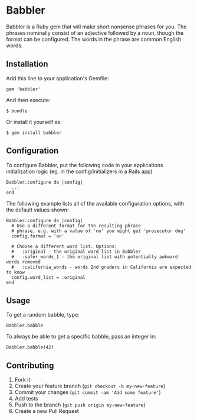 # Babbler

Babbler is a Ruby gem that will make short nonsense phrases for you.  The phrases nominally consist of an adjective followed by a noun, though the format can be configured.  The words in the phrase are common English words.

## Installation

Add this line to your application's Gemfile:

    gem 'babbler'

And then execute:

    $ bundle

Or install it yourself as:

    $ gem install babbler

## Configuration

To configure Babbler, put the following code in your applications
initialization logic (eg. in the config/initializers in a Rails app)

    Babbler.configure do |config|
      ...
    end

The following example lists all of the available configuration options,
with the default values shown:

    Babbler.configure do |config|
      # Use a different format for the resulting phrase
      # phrase, e.g. with a value of 'nn' you might get 'prosecutor dog'
      config.format = 'an'

      # Choose a different word list. Options:
      #   :original - the original word list in Babbler
      #   :safer_words_1 - the original list with potentially awkward words removed
      #   :california_words - words 2nd graders in California are expected to know
      config.word_list = :original
    end

## Usage

To get a random babble, type:

    Babbler.babble

To always be able to get a specific babble, pass an integer in:

    Babbler.babble(42)

## Contributing

1. Fork it
2. Create your feature branch (`git checkout -b my-new-feature`)
3. Commit your changes (`git commit -am 'Add some feature'`)
3. Add tests
4. Push to the branch (`git push origin my-new-feature`)
5. Create a new Pull Request
